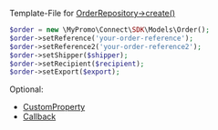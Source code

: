 Template-File for [OrderRepository->create()][OrderRepository]

```php
$order = new \MyPromo\Connect\SDK\Models\Order();
$order->setReference('your-order-reference');
$order->setReference2('your-order-reference2');
$order->setShipper($shipper);
$order->setRecipient($recipient);
$order->setExport($export);
```

Optional:
- [CustomProperty][CustomProperty]
- [Callback][callback]

[OrderRepository]: ../Repositories/OrderRepository.md
[CustomProperty]: CustomProperty.md
[callback]: Callback.md
